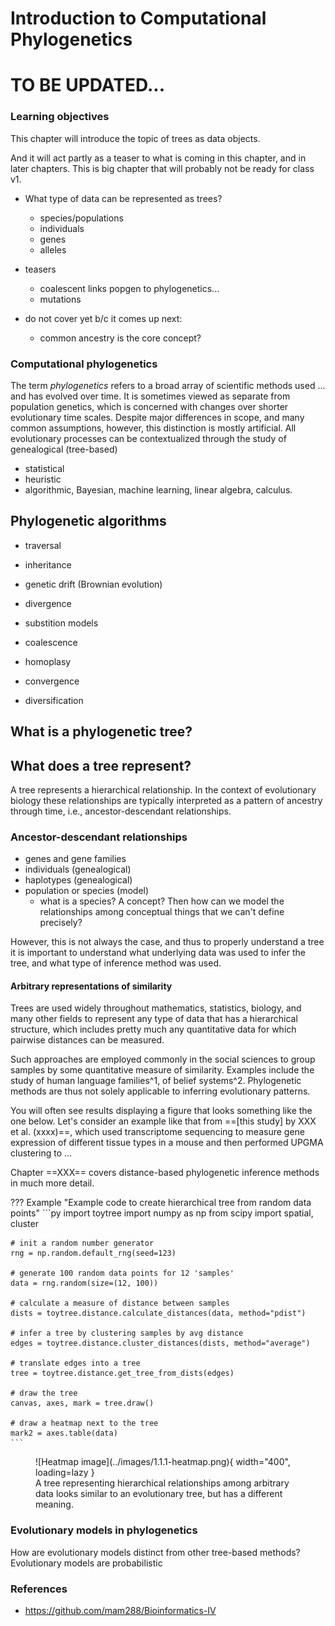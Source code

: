 
# Introduction to Computational Phylogenetics


# TO BE UPDATED...

### Learning objectives

This chapter will introduce the topic of trees as data objects. 

And it will act partly as a teaser to what is coming in this chapter, 
and in later chapters. This is big chapter that will probably not be
ready for class v1.

- What type of data can be represented as trees?
	- species/populations
	- individuals
	- genes
	- alleles

- teasers
	- coalescent links popgen to phylogenetics...
	- mutations

- do not cover yet b/c it comes up next:
	- common ancestry is the core concept?


### Computational phylogenetics

<!-- Phylogenetics is what? And is defined as what? -->
The term *phylogenetics* refers to a broad array of scientific methods used
... and has evolved over time. It is sometimes viewed as separate from 
population genetics, which is concerned with changes over shorter evolutionary
time scales. Despite major differences in scope, and many common assumptions, 
however, this distinction is mostly artificial. All evolutionary processes
can be contextualized through the study of genealogical (tree-based)

<!-- Why is it so computational? -->
- statistical
- heuristic
- algorithmic, Bayesian, machine learning, linear algebra, calculus.

<!-- Why is it so computational? -->

## Phylogenetic algorithms

- traversal
- inheritance
- genetic drift (Brownian evolution)
- divergence

- substition models

- coalescence

- homoplasy
- convergence
- diversification


## What is a phylogenetic tree?


## What does a tree represent?
A tree represents a hierarchical relationship. In the context of evolutionary
biology these relationships are typically interpreted as a pattern of ancestry
through time, i.e., ancestor-descendant relationships. 


### Ancestor-descendant relationships
- genes and gene families
- individuals (genealogical)
- haplotypes (genealogical)
- population or species (model)
	- what is a species? A concept? Then how can we model the relationships
	among conceptual things that we can't define precisely?


However, this is not always the case, and thus to properly understand a 
tree it is important to understand what underlying data was used to infer
the tree, and what type of inference method was used.



#### Arbitrary representations of similarity
Trees are used widely throughout mathematics, statistics, biology, and many
other fields to represent any type of data that has a hierarchical structure, 
which includes pretty much any quantitative data for which pairwise distances
can be measured. 

Such approaches are employed commonly in the social sciences to group samples
by some quantitative measure of similarity. Examples include the study of 
human language families^1, of belief systems^2. Phylogenetic methods are
thus not solely applicable to inferring evolutionary patterns. 

You will often see results displaying a figure that looks something like 
the one below. Let's consider an example like that from ==[this study] by 
XXX et al. (xxxx)==, which used transcriptome sequencing to measure gene 
expression of different tissue types in a mouse and then performed 
UPGMA clustering to ...

Chapter ==XXX== covers distance-based phylogenetic inference methods
in much more detail.


??? Example "Example code to create hierarchical tree from random data points"
	```py
	import toytree
	import numpy as np
	from scipy import spatial, cluster

	# init a random number generator
	rng = np.random.default_rng(seed=123)

	# generate 100 random data points for 12 'samples'
	data = rng.random(size=(12, 100))

	# calculate a measure of distance between samples
	dists = toytree.distance.calculate_distances(data, method="pdist")

	# infer a tree by clustering samples by avg distance
	edges = toytree.distance.cluster_distances(dists, method="average")

	# translate edges into a tree
	tree = toytree.distance.get_tree_from_dists(edges)

	# draw the tree
	canvas, axes, mark = tree.draw()

	# draw a heatmap next to the tree
	mark2 = axes.table(data)
	```


<figure markdown>
  ![Heatmap image](../images/1.1.1-heatmap.png){ width="400", loading=lazy }
  <figcaption>A tree representing hierarchical relationships among 	
  	arbitrary data looks similar to an evolutionary tree, but has 
	a different meaning.
  </figcaption>
</figure>


### Evolutionary models in phylogenetics
How are evolutionary models distinct from other tree-based methods? 
Evolutionary models are probabilistic 




### References

- https://github.com/mam288/Bioinformatics-IV